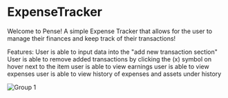 # ExpenseTracker
Welcome to Pense! A simple Expense Tracker that allows for the user to manage their finances and keep track of their transactions!

Features:
User is able to input data into the "add new transaction section"
User is able to remove added transactions by clicking the (x) symbol on hover next to the item
user is able to view earnings
user is able to view expenses
user is able to view history of expenses and assets under history

![Group 1](https://github.com/user-attachments/assets/0e6ab645-8f7d-415e-b5c9-8becf2806301)
